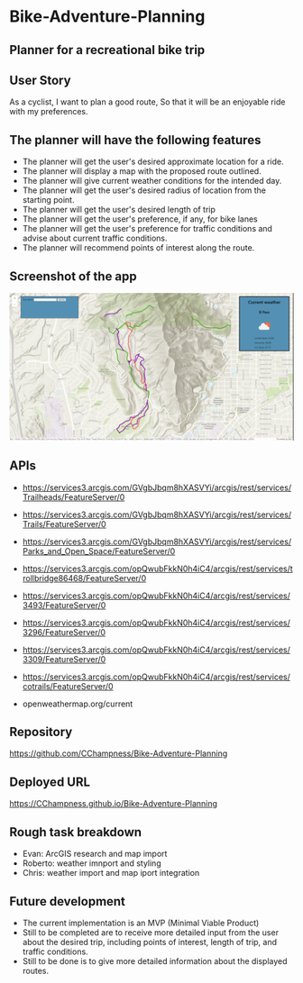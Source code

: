# Bike-Adventure-Planning
## Planner for a recreational bike trip

## User Story
As a cyclist,
I want to plan a good route,
So that it will be an enjoyable ride with my preferences.

## The planner will have the following features
* The planner will get the user's desired approximate location for a ride.
* The planner will display a map with the proposed route outlined.
* The planner will give current weather conditions for the intended day.
* The planner will get the user's desired radius of location from the starting point.
* The planner will get the user's desired length of trip
* The planner will get the user's preference, if any, for bike lanes
* The planner will get the user's preference for traffic conditions and advise about current traffic conditions.
* The planner will recommend points of interest along the route.

## Screenshot of the app
![demo](./Screenshot.png)

## APIs
* https://services3.arcgis.com/GVgbJbqm8hXASVYi/arcgis/rest/services/Trailheads/FeatureServer/0
* https://services3.arcgis.com/GVgbJbqm8hXASVYi/arcgis/rest/services/Trails/FeatureServer/0
* https://services3.arcgis.com/GVgbJbqm8hXASVYi/arcgis/rest/services/Parks_and_Open_Space/FeatureServer/0
* https://services3.arcgis.com/opQwubFkkN0h4iC4/arcgis/rest/services/trollbridge86468/FeatureServer/0
* https://services3.arcgis.com/opQwubFkkN0h4iC4/arcgis/rest/services/3493/FeatureServer/0
* https://services3.arcgis.com/opQwubFkkN0h4iC4/arcgis/rest/services/3296/FeatureServer/0
* https://services3.arcgis.com/opQwubFkkN0h4iC4/arcgis/rest/services/3309/FeatureServer/0
* https://services3.arcgis.com/opQwubFkkN0h4iC4/arcgis/rest/services/cotrails/FeatureServer/0
 
* openweathermap.org/current

## Repository
https://github.com/CChampness/Bike-Adventure-Planning

## Deployed URL
https://CChampness.github.io/Bike-Adventure-Planning

## Rough task breakdown
* Evan: ArcGIS research and map import
* Roberto: weather imnport and styling
* Chris: weather import and map iport integration

## Future development
* The current implementation is an MVP (Minimal Viable Product)
* Still to be completed are to receive more detailed input from the user about the desired trip, including points of interest, length of trip, and traffic conditions.
* Still to be done is to give more detailed information about the displayed routes.



